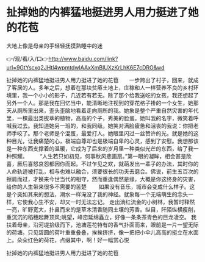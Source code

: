 # 扯掉她的内裤猛地挺进男人用力挺进了她的花苞
大地上像是母亲的手轻轻抚摸熟睡中的迷

👉/观/看/入/口👉http://www.baidu.com/link?url=9GtYscxq2JHtl4wpmtdwIAAxXmBlUXzKrLhK6E7cDRO&wd

扯掉她的内裤猛地挺进男人用力挺进了她的花苞　　一步跨出了村子，回来，就成了客居的人。多年之后，想着在那块贫瘠土地上，庄稼和人一样营养不良的乡村环境里，我一个小小的影子，几近若有若无。除了那个给我送吃的女孩，我还想起了另外一个人。那是我在回忆当中，能清晰地注视到的穿花格子褂的一个女生，她那天从厕所里出来，歪头歪脑地看着走向厕所的我。她象是整个严重自然灾害的年代里，一棵最出类拔萃的植物，高高的个子，秀美的脸蛋。她叫我的名字，微笑着呼喊我过去。我知道她另一班的，和我同级。她笑对满脸疲惫和沮丧的我说：你把老师手咬了。那个老师是个混蛋，最爱打人。她眼里闪过一丝赞许的光。就是她的这种目光，让我痛楚的心，极端自尊却也是极端自卑的心灵，感到了安慰。我想那该是一种东西支撑着的温暖，它成为了后来的岁月里一种类似光芒的东西，给了我一种照耀。
　　“人生若只如初见，何事秋风悲画扇。”第一眼的凝眸，相会甚是欣喜，厥后喜怒哀怨都因你而起。不过乍见之欢，就萌发出一辈子的办法，其时你的人命轨迹被打乱，相与也难以融合，须要很长的功夫去磨合。佛说，前生五百次的擦肩而过，才换来今世当代的相守，然而重逢偶然是缘，大概是你这终身的灾害，给你的人生带来很多不需要的苦楚
　　如果没有音乐，城市会变成什么样子。这是个突如其来的想法，潮水一样淹没了我的神经。就象每一个无端萌生的念头一样，它使我心生不安，却又一时无法忘记。
走出淌红流金的小树林，我暂时释然一亮，旷野宽大，扑鼻而来的是草木清香随同土壤的芳香。纵目，阡陌纵横瘦削，重沉沉的稻穗起舞顶风;眺望，峰峦延绵矗立，好像一条条茶青色的巨龙凌空。
我扶着母亲，沿河堤拾级而下，池塘莲花特有的香气扑面而来，眼前是一片一望无际的荷塘。只见碧圆的荷叶重重叠叠，挨挨挤挤，像一把把小伞儿高高的挺立在水面上。朵朵红色的荷花，点缀其中，啊！好一幅赏心悦

扯掉她的内裤猛地挺进男人用力挺进了她的花苞

